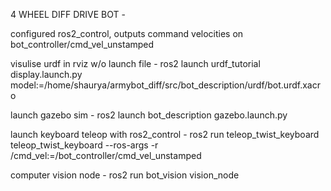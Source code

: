 4 WHEEL DIFF DRIVE BOT - 

configured ros2_control, outputs command velocities on bot_controller/cmd_vel_unstamped

visulise urdf in rviz w/o launch file - 
ros2 launch urdf_tutorial display.launch.py model:=/home/shaurya/armybot_diff/src/bot_description/urdf/bot.urdf.xacro

launch gazebo sim - 
ros2 launch bot_description gazebo.launch.py

launch keyboard teleop with ros2_control - 
ros2 run teleop_twist_keyboard teleop_twist_keyboard --ros-args -r /cmd_vel:=/bot_controller/cmd_vel_unstamped

computer vision node - 
ros2 run bot_vision vision_node
